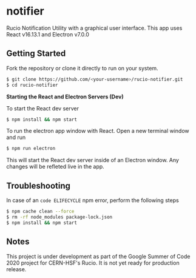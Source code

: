 # notifier
Rucio Notification Utility with a graphical user interface. This app uses React v16.13.1 and Electron v7.0.0

## Getting Started
Fork the repository or clone it directly to run on your system.

```BASH
$ git clone https://github.com/<your-username>/rucio-notifier.git
$ cd rucio-notifier
```

__Starting the React and Electron Servers (Dev)__

To start the React dev server

```BASH
$ npm install && npm start
```

To run the electron app window with React. Open a new terminal window and run

```BASH
$ npm run electron
```

This will start the React dev server inside of an Electron window. Any changes will be refleted live in the app.

## Troubleshooting

In case of an `code ELIFECYCLE` npm error, perform the following steps

```BASH
$ npm cache clean --force
$ rm -rf node_modules package-lock.json
$ npm install && npm start
```

## Notes

This project is under development as part of the Google Summer of Code 2020 project for CERN-HSF's Rucio.
It is not yet ready for production release.
